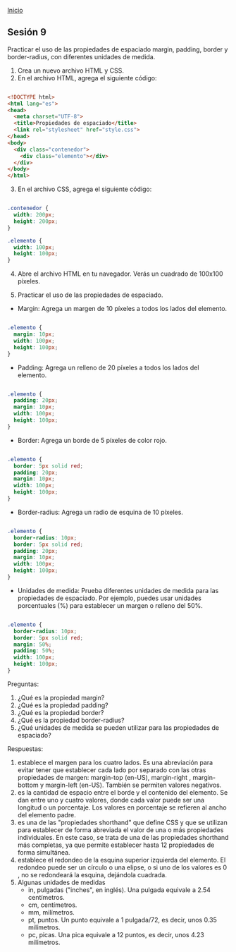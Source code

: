 <!-- No borrar o modificar -->
[Inicio](./index.md)

## Sesión 9 


<!-- Su documentación aquí -->


Practicar el uso de las propiedades de espaciado margin, padding, border y border-radius, con diferentes unidades de medida.

1. Crea un nuevo archivo HTML y CSS.
2. En el archivo HTML, agrega el siguiente código:

~~~html

<!DOCTYPE html>
<html lang="es">
<head>
  <meta charset="UTF-8">
  <title>Propiedades de espaciado</title>
  <link rel="stylesheet" href="style.css">
</head>
<body>
  <div class="contenedor">
    <div class="elemento"></div>
  </div>
</body>
</html>

~~~

3. En el archivo CSS, agrega el siguiente código:

~~~css

.contenedor {
  width: 200px;
  height: 200px;
}

.elemento {
  width: 100px;
  height: 100px;
}

~~~

4. Abre el archivo HTML en tu navegador. Verás un cuadrado de 100x100 píxeles.

5. Practicar el uso de las propiedades de espaciado.

* Margin: Agrega un margen de 10 píxeles a todos los lados del elemento.

~~~css

.elemento {
  margin: 10px;
  width: 100px;
  height: 100px;
}

~~~

* Padding: Agrega un relleno de 20 píxeles a todos los lados del elemento.

~~~css

.elemento {
  padding: 20px;
  margin: 10px;
  width: 100px;
  height: 100px;
}

~~~

* Border: Agrega un borde de 5 píxeles de color rojo.

~~~css

.elemento {
  border: 5px solid red;
  padding: 20px;
  margin: 10px;
  width: 100px;
  height: 100px;
}

~~~

* Border-radius: Agrega un radio de esquina de 10 píxeles.

~~~css

.elemento {
  border-radius: 10px;
  border: 5px solid red;
  padding: 20px;
  margin: 10px;
  width: 100px;
  height: 100px;
}

~~~

* Unidades de medida: Prueba diferentes unidades de medida para las propiedades de espaciado. Por ejemplo, puedes usar unidades porcentuales (%) para establecer un margen o relleno del 50%.

~~~css

.elemento {
  border-radius: 10px;
  border: 5px solid red;
  margin: 50%;
  padding: 50%;
  width: 100px;
  height: 100px;
}

~~~

Preguntas:
1. ¿Qué es la propiedad margin?
2. ¿Qué es la propiedad padding?
3. ¿Qué es la propiedad border?
4. ¿Qué es la propiedad border-radius?
5. ¿Qué unidades de medida se pueden utilizar para las propiedades de espaciado?

Respuestas:

1. establece el margen para los cuatro lados. Es una abreviación para evitar tener que establecer cada lado por separado con las otras propiedades de margen: margin-top (en-US), margin-right , margin-bottom y margin-left (en-US). También se permiten valores negativos.
2. es la cantidad de espacio entre el borde y el contenido del elemento. Se dan entre uno y cuatro valores, donde cada valor puede ser una longitud o un porcentaje. Los valores en porcentaje se refieren al ancho del elemento padre.
3. es una de las "propiedades shorthand" que define CSS y que se utilizan para establecer de forma abreviada el valor de una o más propiedades individuales. En este caso, se trata de una de las propiedades shorthand más completas, ya que permite establecer hasta 12 propiedades de forma simultánea.
4. establece el redondeo de la esquina superior izquierda del elemento. El redondeo puede ser un círculo o una elipse, o si uno de los valores es 0 , no se redondeará la esquina, dejándola cuadrada.
5. Algunas unidades de medidas
    * in, pulgadas ("inches", en inglés). Una pulgada equivale a 2.54 centímetros.
    * cm, centímetros.
    * mm, milímetros.
    * pt, puntos. Un punto equivale a 1 pulgada/72, es decir, unos 0.35 milímetros.
    * pc, picas. Una pica equivale a 12 puntos, es decir, unos 4.23 milímetros.